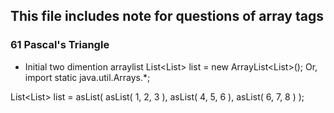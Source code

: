 ## This file includes note for questions of array tags

### 61 Pascal's Triangle
* Initial two dimention arraylist
 List<List<Integer>> list = new ArrayList<List<Integer>>();
Or,
import static java.util.Arrays.*;

List<List<Integer>> list = asList(
    asList( 1, 2, 3 ),
    asList( 4, 5, 6 ),
    asList( 6, 7, 8 ) );
